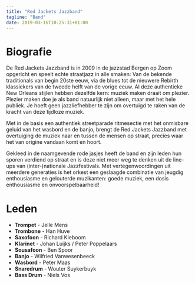 ```yaml
---
title: "Red Jackets Jazzband"
tagline: "Band"
date: 2019-03-16T10:25:31+01:00
---
```


# Biografie
De Red Jackets Jazzband is in 2009 in de jazzstad Bergen op Zoom opgericht en speelt echte straatjazz in alle smaken: Van de bekende traditionals van begin 20ste eeuw, via de blues tot de nieuwere Rebirth klassiekers van de tweede helft van de vorige eeuw.
Al deze authentieke New Orleans stijlen hebben dezelfde kern: muziek maken draait om plezier. Plezier maken doe je als band natuurlijk niet alleen, maar met het hele publiek. Je hoeft geen jazzliefhebber te zijn om overtuigd te raken van de kracht van deze tijdloze muziek.

Met in de basis een authentiek streetparade ritmesectie met het onmisbare geluid van het wasbord en de banjo, brengt de Red Jackets Jazzband met overtuiging de muziek naar en tussen de mensen op straat, precies waar het van origine vandaan komt en hoort.

Gekleed in de naamgevende rode jasjes heeft de band en zijn leden hun sporen verdiend op straat en is deze niet meer weg te denken uit de line-ups van (inter-)nationale Jazzfestivals. Met vertegenwoordingen uit meerdere generaties is het orkest een geslaagde combinatie van jeugdig enthousiasme en gelouterde muzikanten: goede muziek, een dosis enthousiasme en onvoorspelbaarheid!

# Leden
* **Trompet** - Jelle Mens
* **Trombone** - Han Huve
* **Saxofoon** - Richard Kieboom
* **Klarinet** - Johan Luijks / Peter Poppelaars
* **Sousafoon** - Ben Spoor
* **Banjo** - Wilfried Vanwesenbeeck
* **Wasbord** - Peter Maas
* **Snaredrum** - Wouter Suykerbuyk
* **Bass Drum** - Niels Vos

